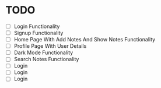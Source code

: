 # TODO

- [ ] Login Functionality
- [ ] Signup Functionality
- [ ] Home Page With Add Notes And Show Notes Functionality
- [ ] Profile Page With User Details
- [ ] Dark Mode Functionality
- [ ] Search Notes Functionality
- [ ] Login
- [ ] Login
- [ ] Login
